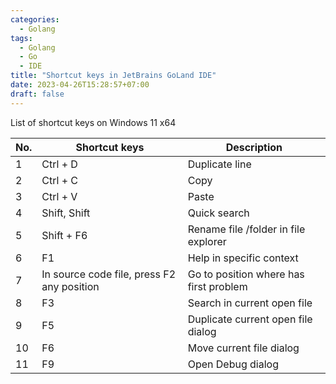 ```yaml
---
categories:
  - Golang
tags:
  - Golang
  - Go
  - IDE
title: "Shortcut keys in JetBrains GoLand IDE"
date: 2023-04-26T15:28:57+07:00
draft: false
---
```


List of shortcut keys on Windows 11 x64

| No. | Shortcut keys                              | Description                            |
|-----|--------------------------------------------|----------------------------------------|
| 1   | Ctrl + D                                   | Duplicate line                         |
| 2   | Ctrl + C                                   | Copy                                   |
| 3   | Ctrl + V                                   | Paste                                  | 
| 4   | Shift, Shift                               | Quick search                           | 
| 5   | Shift + F6                                 | Rename file /folder in file explorer   | 
| 6   | F1                                         | Help in specific context               | 
| 7   | In source code file, press F2 any position | Go to position where has first problem | 
| 8   | F3                                         | Search in current open file            | 
| 9   | F5                                         | Duplicate current open file dialog     | 
| 10  | F6                                         | Move current file dialog               | 
| 11  | F9                                         | Open Debug dialog                      | 

